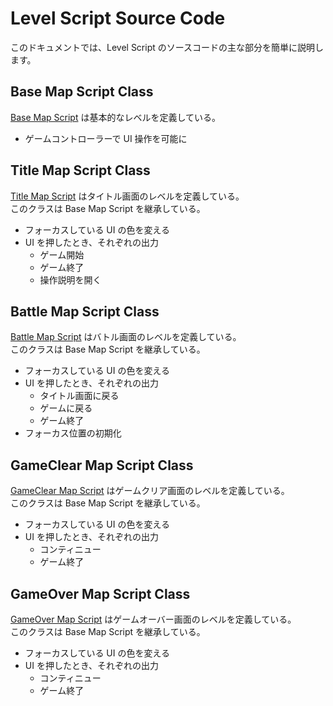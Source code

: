 # Level Script Source Code
このドキュメントでは、Level Script のソースコードの主な部分を簡単に説明します。

## Base Map Script Class
[Base Map Script](/GUNMAN/Source/GUNMAN/LevelScript/BaseMapScript.cpp) は基本的なレベルを定義している。  
- ゲームコントローラーで UI 操作を可能に
 

## Title Map Script Class
[Title Map Script](/GUNMAN/Source/GUNMAN/LevelScript/TitleMapScript.cpp) はタイトル画面のレベルを定義している。  
このクラスは Base Map Script を継承している。
- フォーカスしている UI の色を変える
- UI を押したとき、それぞれの出力
	- ゲーム開始
	- ゲーム終了
	- 操作説明を開く

## Battle Map Script Class
[Battle Map Script](/GUNMAN/Source/GUNMAN/LevelScript/BattleMapScript.cpp) はバトル画面のレベルを定義している。  
このクラスは Base Map Script を継承している。
- フォーカスしている UI の色を変える
- UI を押したとき、それぞれの出力
	- タイトル画面に戻る
	- ゲームに戻る
	- ゲーム終了
- フォーカス位置の初期化

## GameClear Map Script Class
[GameClear Map Script](/GUNMAN/Source/GUNMAN/LevelScript/GameClearMapScript.cpp) はゲームクリア画面のレベルを定義している。  
このクラスは Base Map Script を継承している。
- フォーカスしている UI の色を変える
- UI を押したとき、それぞれの出力
	- コンティニュー
	- ゲーム終了

## GameOver Map Script Class
[GameOver Map Script](/GUNMAN/Source/GUNMAN/LevelScript/GameOverMapScript.cpp) はゲームオーバー画面のレベルを定義している。  
このクラスは Base Map Script を継承している。
- フォーカスしている UI の色を変える
- UI を押したとき、それぞれの出力
	- コンティニュー
	- ゲーム終了